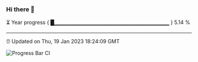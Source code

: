 ### Hi there 👋

⏳ Year progress { █▁▁▁▁▁▁▁▁▁▁▁▁▁▁▁▁▁▁▁▁▁▁▁▁▁▁▁▁▁ } 5.14 %

---

⏰ Updated on Thu, 19 Jan 2023 18:24:09 GMT

![Progress Bar CI](https://github.com/ZhaoGui/ZhaoGui/workflows/Progress%20Bar%20CI/badge.svg)
